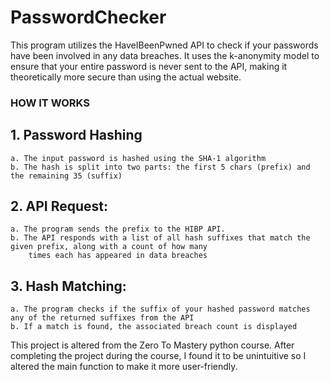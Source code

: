 # PasswordChecker
This program utilizes the HaveIBeenPwned API to check if your passwords have been involved in any data breaches.
It uses the k-anonymity model to ensure that your entire password is never sent to the API, making it theoretically
more secure than using the actual website.

### HOW IT WORKS

## 1. Password Hashing
    a. The input password is hashed using the SHA-1 algorithm
    b. The hash is split into two parts: the first 5 chars (prefix) and the remaining 35 (suffix)

## 2. API Request:
    a. The program sends the prefix to the HIBP API.
    b. The API responds with a list of all hash suffixes that match the given prefix, along with a count of how many
        times each has appeared in data breaches

## 3. Hash Matching:
    a. The program checks if the suffix of your hashed password matches any of the returned suffixes from the API
    b. If a match is found, the associated breach count is displayed

This project is altered from the Zero To Mastery python course. After completing the project during the course, I found it to be unintuitive 
so I altered the main function to make it more user-friendly.

